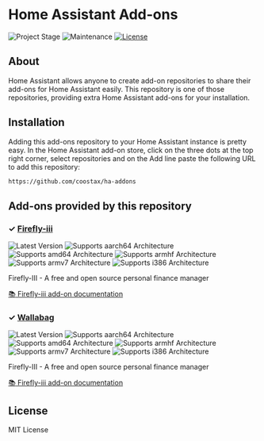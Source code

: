 # Home Assistant Add-ons

![Project Stage][project-stage-shield]
![Maintenance][maintenance-shield]
[![License][license-shield]](LICENSE.md)

## About

Home Assistant allows anyone to create add-on repositories to share their
add-ons for Home Assistant easily. This repository is one of those repositories,
providing extra Home Assistant add-ons for your installation.

## Installation

Adding this add-ons repository to your Home Assistant instance is pretty easy. In the
Home Assistant add-on store, click on the three dots at the top right corner,
select repositories and on the Add line paste the following URL to add this repository:

```txt
https://github.com/coostax/ha-addons
```

## Add-ons provided by this repository

### &#10003; [Firefly-iii][addon-firefly-iii]

![Latest Version][firefly-iii-version-shield]
![Supports aarch64 Architecture][firefly-iii-aarch64-shield]
![Supports amd64 Architecture][firefly-iii-amd64-shield]
![Supports armhf Architecture][firefly-iii-armhf-shield]
![Supports armv7 Architecture][firefly-iii-armv7-shield]
![Supports i386 Architecture][firefly-iii-i386-shield]

Firefly-III - A free and open source personal finance manager

[:books: Firefly-iii add-on documentation][firefly-iii-docs]

### &#10003; [Wallabag][addon-wallabag]

![Latest Version][wallabag-version-shield]
![Supports aarch64 Architecture][wallabag-aarch64-shield]
![Supports amd64 Architecture][wallabag-amd64-shield]
![Supports armhf Architecture][wallabag-armhf-shield]
![Supports armv7 Architecture][wallabag-armv7-shield]
![Supports i386 Architecture][wallabag-i386-shield]

Firefly-III - A free and open source personal finance manager

[:books: Firefly-iii add-on documentation][wallabag-docs]

## License

MIT License

[addon-firefly-iii]: https://github.com/coostax/addon-firefly-iii/blob/2.0.2/README.md
[firefly-iii-version-shield]:  https://img.shields.io/badge/version-v2.0.2-blue.svg
[firefly-iii-aarch64-shield]: https://img.shields.io/badge/aarch64-yes-green.svg
[firefly-iii-amd64-shield]: https://img.shields.io/badge/amd64-yes-green.svg
[firefly-iii-armhf-shield]: https://img.shields.io/badge/armhf-no-red.svg
[firefly-iii-armv7-shield]: https://img.shields.io/badge/armv7-yes-green.svg
[firefly-iii-i386-shield]: https://img.shields.io/badge/i386-yes-green.svg
[firefly-iii-docs]: https://github.com/coostax/addon-firefly-iii/blob/2.0.2/firefly-iii/DOCS.md

[addon-wallabag]: https://github.com/coostax/addon-wallabag/blob/v0.1.0/README.md
[wallabag-version-shield]:  https://img.shields.io/badge/version-v0.1.0-blue.svg
[wallabag-aarch64-shield]: https://img.shields.io/badge/aarch64-yes-green.svg
[wallabag-amd64-shield]: https://img.shields.io/badge/amd64-yes-green.svg
[wallabag-armhf-shield]: https://img.shields.io/badge/armhf-no-red.svg
[wallabag-armv7-shield]: https://img.shields.io/badge/armv7-yes-green.svg
[wallabag-i386-shield]: https://img.shields.io/badge/i386-yes-green.svg
[wallabag-docs]: https://github.com/coostax/addon-wallabag/blob/v0.1.0/wallabag/DOCS.md

[project-stage-shield]: https://img.shields.io/badge/project%20stage-experimental-yellow.svg
[maintenance-shield]: https://img.shields.io/maintenance/yes/2022.svg
[license-shield]: https://img.shields.io/github/license/coostax/ha-addons.svg
